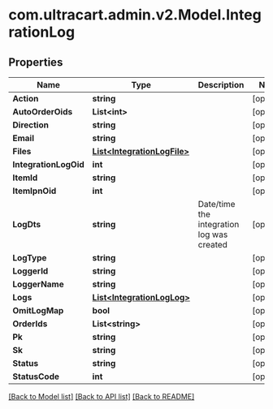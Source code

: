 
# com.ultracart.admin.v2.Model.IntegrationLog

## Properties

Name | Type | Description | Notes
------------ | ------------- | ------------- | -------------
**Action** | **string** |  | [optional] 
**AutoOrderOids** | **List&lt;int&gt;** |  | [optional] 
**Direction** | **string** |  | [optional] 
**Email** | **string** |  | [optional] 
**Files** | [**List&lt;IntegrationLogFile&gt;**](IntegrationLogFile.md) |  | [optional] 
**IntegrationLogOid** | **int** |  | [optional] 
**ItemId** | **string** |  | [optional] 
**ItemIpnOid** | **int** |  | [optional] 
**LogDts** | **string** | Date/time the integration log was created | [optional] 
**LogType** | **string** |  | [optional] 
**LoggerId** | **string** |  | [optional] 
**LoggerName** | **string** |  | [optional] 
**Logs** | [**List&lt;IntegrationLogLog&gt;**](IntegrationLogLog.md) |  | [optional] 
**OmitLogMap** | **bool** |  | [optional] 
**OrderIds** | **List&lt;string&gt;** |  | [optional] 
**Pk** | **string** |  | [optional] 
**Sk** | **string** |  | [optional] 
**Status** | **string** |  | [optional] 
**StatusCode** | **int** |  | [optional] 

[[Back to Model list]](../README.md#documentation-for-models)
[[Back to API list]](../README.md#documentation-for-api-endpoints)
[[Back to README]](../README.md)

